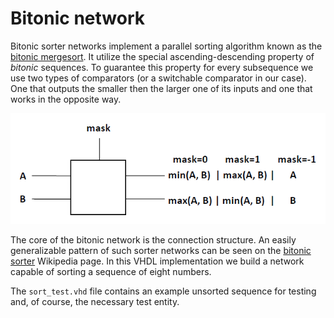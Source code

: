 # Bitonic network
Bitonic sorter networks implement a parallel sorting algorithm known as the
[bitonic mergesort](https://en.wikipedia.org/wiki/Bitonic_sorter). It utilize
the special ascending-descending property of _bitonic_ sequences. To guarantee
this property for every subsequence we use two types of comparators (or a
switchable comparator in our case). One that outputs the smaller then the larger
one of its inputs and one that works in the opposite way.

![Switchable comparator interface](./images/comparator.png)

The core of the bitonic network is the connection structure. An easily
generalizable pattern of such sorter networks can be seen on the
[bitonic sorter](https://en.wikipedia.org/wiki/Bitonic_sorter) Wikipedia page.
In this VHDL implementation we build a network capable of sorting a sequence
of eight numbers.

The `sort_test.vhd` file contains an example unsorted sequence for testing and,
of course, the necessary test entity.

